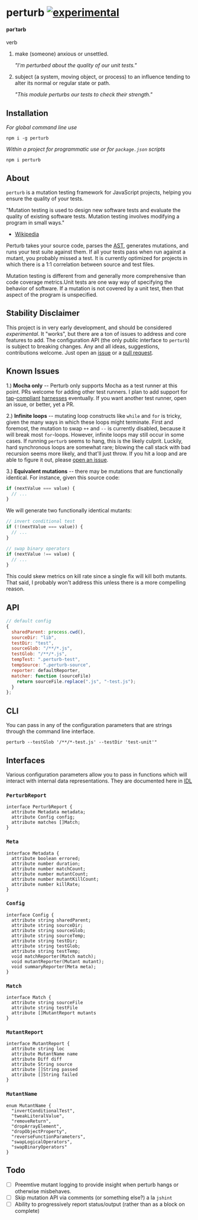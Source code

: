 # perturb [![experimental](http://badges.github.io/stability-badges/dist/experimental.svg)](http://github.com/badges/stability-badges)

#### pərˈtərb

verb

1.  make (someone) anxious or unsettled.
    
    _"I'm perturbed about the quality of our unit tests."_


2.  subject (a system, moving object, or process) to an influence tending to alter its normal or regular state or path.
    
    _"This module perturbs our tests to check their strength."_


## Installation

_For global command line use_

`npm i -g perturb`

_Within a project for programmatic use or for `package.json` scripts_

`npm i perturb`

## About
`perturb` is a mutation testing framework for JavaScript projects, helping you ensure the quality of your tests.

"Mutation testing is used to design new software tests and evaluate the quality of existing software tests. Mutation testing involves modifying a program in small ways." 

- [Wikipedia](http://en.wikipedia.org/wiki/Mutation_testing)

Perturb takes your source code, parses the [AST](http://en.wikipedia.org/wiki/Abstract_syntax_tree), generates mutations, and runs your test suite against them. If all your tests pass when run against a mutant, you probably missed a test. It is currently optimized for projects in which there is a 1:1 correlation between source and test files.

Mutation testing is different from and generally more comprehensive than code coverage metrics.Unit tests are one way way of specifying the behavior of software. If a mutation is not covered by a unit test, then that aspect of the program is unspecified. 

## Stability Disclaimer
This project is in very early development, and should be considered _experimental_. It "works", but there are a ton of issues to address and core features to add. The configuration API (the only public interface to `perturb`) is subject to breaking changes. Any and all ideas, suggestions, contributions welcome. Just open an [issue]() or a [pull request]().

## Known Issues
1.) **Mocha only** -- Perturb only supports Mocha as a test runner at this point. PRs welcome for adding other test runners. I plan to add support for [tap](http://testanything.org/)-[compliant](https://github.com/isaacs/node-tap) [harnesses](git@github.com:substack/tape.git) eventually. If you want another test runner, open an issue, or better, yet a PR.

2.) **Infinite loops** -- mutating loop constructs like `while` and `for` is tricky, given the many ways in which these loops might terminate. First and foremost, the mutation to swap `++` and `--` is currently disabled, because it will break most `for`-loops. However, infinite loops may still occur in some cases. If running `perturb` seems to hang, this is the likely culprit. Luckily, hard synchronous loops are somewhat rare; blowing the call stack with bad recursion seems more likely, and that'll just throw. If you hit a loop and are able to figure it out, please [open an issue]().

3.) **Equivalent mutations** -- there may be mutations that are functionally identical. For instance, given this source code:

```js
if (nextValue === value) {
  // ...
}
```

We will generate two functionally identical mutants:

```js
// invert conditional test
if (!(nextValue === value)) {
  // ...
}

// swap binary operators
if (nextValue !== value) {
  // ...
}
```

This could skew metrics on kill rate since a single fix will kill both mutants. That said, I probably won't address this unless there is a more compelling reason.

## API
```js
// default config
{
  sharedParent: process.cwd(),
  sourceDir: "lib",
  testDir: "test",
  sourceGlob: "/**/*.js",
  testGlob: "/**/*.js",
  tempTest: ".perturb-test",
  tempSource: ".perturb-source",
  reporter: defaultReporter,
  matcher: function (sourceFile) 
    return sourceFile.replace(".js", "-test.js");
  }
};
```

## CLI
You can pass in any of the configuration parameters that are strings through the command line interface.

`perturb --testGlob '/**/*-test.js' --testDir 'test-unit'"`

## Interfaces
Various configuration parameters allow you to pass in functions which will interact with internal data representations. They are documented here in [IDL](https://heycam.github.io/webidl/)

### `PerturbReport`
```idl
interface PerturbReport {
  attribute Metadata metadata;
  attribute Config config;
  attribute matches []Match;
}
```

### `Meta`
```idl
interface Metadata {
  attribute boolean errored;
  attribute number duration;
  attribute number matchCount;
  attribute number mutantCount;
  attribute number mutantKillCount;
  attribute number killRate;
}
```

### `Config`


```idl
interface Config {
  attribute string sharedParent;
  attribute string sourceDir;
  attribute string sourceGlob;
  attribute string sourceTemp;
  attribute string testDir;
  attribute string testGlob;
  attribute string testTemp;
  void matchReporter(Match match);
  void mutantReporter(Mutant mutant);
  void summaryReporter(Meta meta);
}
```

### `Match`
```idl
interface Match {
  attribute string sourceFile
  attribute string testFile
  attribute []MutantReport mutants
}
```

### `MutantReport`
```idl
interface MutantReport {
  attribute string loc
  attribute MutantName name
  attribute Diff diff
  attribute String source
  attribute []String passed
  attribute []String failed
}
```

### `MutantName`
```idl
enum MutantName {
  "invertConditionalTest",
  "tweakLiteralValue",
  "removeReturn",
  "dropArrayElement",
  "dropObjectProperty",
  "reverseFunctionParameters",
  "swapLogicalOperators",
  "swapBinaryOperators"
}
```

## Todo
- [ ] Preemtive mutant logging to provide insight when perturb hangs or otherwise misbehaves.
- [ ] Skip mutation API via comments (or something else?) a la `jshint`
- [ ] Ability to progressively report status/output (rather than as a block on complete)
